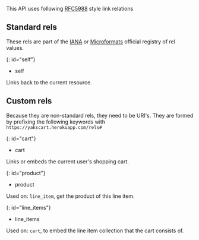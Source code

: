 This API uses following [RFC5988](http://tools.ietf.org/html/rfc5988) style link relations

## Standard rels

These rels are part of the
[IANA](http://www.iana.org/assignments/link-relations/link-relations.xhtml)
or [Microformats](http://microformats.org/wiki/existing-rel-values)
official registry of rel values.

{: id="self"}
* self

Links back to the current resource.

## Custom rels

Because they are non-standard rels, they need to be URI's. They are formed by prefixing the following keywords with `https://yakscart.herokuapp.com/rels#`

{: id="cart"}
* cart

Links or embeds the current user's shopping cart.

{: id="product"}
* product

Used on: `line_item`, get the product of this line item.

{: id="line_items"}
* line_items

Used on: `cart`, to embed the line item collection that the cart consists of.
